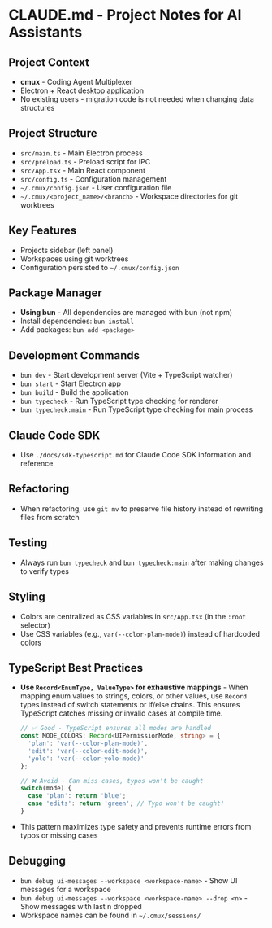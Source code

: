 # CLAUDE.md - Project Notes for AI Assistants

## Project Context
- **cmux** - Coding Agent Multiplexer
- Electron + React desktop application
- No existing users - migration code is not needed when changing data structures

## Project Structure
- `src/main.ts` - Main Electron process
- `src/preload.ts` - Preload script for IPC
- `src/App.tsx` - Main React component
- `src/config.ts` - Configuration management
- `~/.cmux/config.json` - User configuration file
- `~/.cmux/<project_name>/<branch>` - Workspace directories for git worktrees

## Key Features
- Projects sidebar (left panel)
- Workspaces using git worktrees
- Configuration persisted to `~/.cmux/config.json`

## Package Manager
- **Using bun** - All dependencies are managed with bun (not npm)
- Install dependencies: `bun install`
- Add packages: `bun add <package>`

## Development Commands
- `bun dev` - Start development server (Vite + TypeScript watcher)
- `bun start` - Start Electron app
- `bun build` - Build the application
- `bun typecheck` - Run TypeScript type checking for renderer
- `bun typecheck:main` - Run TypeScript type checking for main process

## Claude Code SDK
- Use `./docs/sdk-typescript.md` for Claude Code SDK information and reference

## Refactoring
- When refactoring, use `git mv` to preserve file history instead of rewriting files from scratch

## Testing
- Always run `bun typecheck` and `bun typecheck:main` after making changes to verify types

## Styling
- Colors are centralized as CSS variables in `src/App.tsx` (in the `:root` selector)
- Use CSS variables (e.g., `var(--color-plan-mode)`) instead of hardcoded colors

## TypeScript Best Practices
- **Use `Record<EnumType, ValueType>` for exhaustive mappings** - When mapping enum values to strings, colors, or other values, use `Record` types instead of switch statements or if/else chains. This ensures TypeScript catches missing or invalid cases at compile time.
  ```typescript
  // ✅ Good - TypeScript ensures all modes are handled
  const MODE_COLORS: Record<UIPermissionMode, string> = {
    'plan': 'var(--color-plan-mode)',
    'edit': 'var(--color-edit-mode)',
    'yolo': 'var(--color-yolo-mode)'
  };
  
  // ❌ Avoid - Can miss cases, typos won't be caught
  switch(mode) {
    case 'plan': return 'blue';
    case 'edits': return 'green'; // Typo won't be caught!
  }
  ```
- This pattern maximizes type safety and prevents runtime errors from typos or missing cases

## Debugging
- `bun debug ui-messages --workspace <workspace-name>` - Show UI messages for a workspace
- `bun debug ui-messages --workspace <workspace-name> --drop <n>` - Show messages with last n dropped
- Workspace names can be found in `~/.cmux/sessions/`